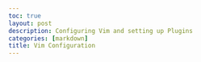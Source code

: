 ```yaml
---
toc: true
layout: post
description: Configuring Vim and setting up Plugins
categories: [markdown]
title: Vim Configuration
---
```


